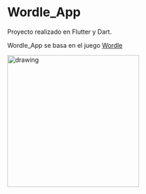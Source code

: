 # Wordle_App

Proyecto realizado en Flutter y Dart.

Wordle_App se basa en el juego [Wordle](https://wordle.danielfrg.com/)

<img src="https://user-images.githubusercontent.com/54305330/171988034-6e97081b-2816-4c03-9b88-81883093a9ca.jpg" alt="drawing" width="300"/>
